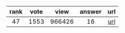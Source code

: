 
| rank | vote | view | answer | url |
|:-:|:-:|:-:|:-:|:-:|
|47|1553|966426|16| [url](http://stackoverflow.com/questions/68645/are-static-class-variables-possible) |
